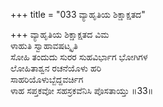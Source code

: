 +++
title = "033 ವ್ಯಾಹೃತಿಯ ಶಿಕ್ಷಾಕ್ಷತದ"

+++
ವ್ಯಾಹೃತಿಯ ಶಿಕ್ಷಾಕ್ಷತದ ವಿಮ  
ಳಾಹುತಿ ಸ್ವಾಹಾವಷಟ್ಕೃತಿ  
ಸೋಹಿ ತಂದುದು ಸುರರ ಸುಹವಿರ್ಭಾಗ ಭೋಗಿಗಳ  
ಲೋಹಿತಾಶ್ವನ ರಚನೆಯೊಳು ಹರಿ  
ಸಾಹರಿಯೊಳುಬ್ಬೆದ್ದವರ್ಚಿಗ  
ಳಾಹ ಸಪ್ತಕವೋ ಸಹಸ್ರಕವೆನಿಸಿ ಪೊಸತಾಯ್ತು     ॥33॥